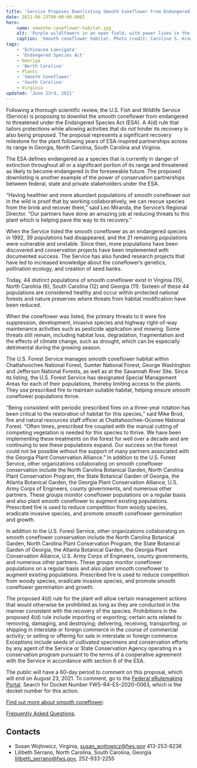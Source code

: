 ```yaml
---
title: 'Service Proposes Downlisting Smooth Coneflower From Endangered to Threatened Under Endangered Species Act'
date: 2021-06-23T00:00:00.000Z
hero:
    name: smoothe-coneflower-habitat.jpg
    alt: 'Purple wildlfowers in an open field, with power lines in the distance.'
    caption: 'Smooth coneflower habitat. Photo credit: Caroline S. Krom, USFWS.'
tags:
    - 'Echinacea Laevigata'
    - 'Endangered Species Act'
    - Georiga
    - 'North Carolina'
    - Plants
    - 'Smooth Coneflower'
    - 'South Carolina'
    - Virginia
updated: 'June 23rd, 2021'
---
```


Following a thorough scientific review, the U.S. Fish and Wildlife Service (Service) is proposing to downlist the smooth coneflower from endangered to threatened under the Endangered Species Act (ESA). A 4(d) rule that tailors protections while allowing activities that do not hinder its recovery is also being proposed. The proposal represents a significant recovery milestone for the plant following years of ESA-inspired partnerships across its range in Georgia, North Carolina, South Carolina and Virginia.

The ESA defines endangered as a species that is currently in danger of extinction throughout all or a significant portion of its range and threatened as likely to become endangered in the foreseeable future. The proposed downlisting is another example of the power of conservation partnerships between federal, state and private stakeholders under the ESA.

“Having healthier and more abundant populations of smooth coneflower out in the wild is proof that by working collaboratively, we can rescue species from the brink and recover them,” said Leo Miranda, the Service’s Regional Director. “Our partners have done an amazing job at reducing threats to this plant which is helping pave the way to its recovery.”

When the Service listed the smooth coneflower as an endangered species in 1992, 39 populations had disappeared, and the 21 remaining populations were vulnerable and unstable. Since then, more populations have been discovered and conservation projects have been implemented with documented success. The Service has also funded research projects that have led to increased knowledge about the coneflower’s genetics, pollination ecology, and creation of seed banks.

Today, 44 distinct populations of smooth coneflower exist in Virginia (15), North Carolina (6), South Carolina (12) and Georgia (11). Sixteen of these 44 populations are considered healthy and occur within protected national forests and nature preserves where threats from habitat modification have been reduced.

When the coneflower was listed, the primary threats to it were fire suppression, development, invasive species and highway right-of-way maintenance activities such as pesticide application and mowing. Some threats still remain, including habitat loss, degradation, fragmentation and the effects of climate change, such as drought, which can be especially detrimental during the growing season.

The U.S. Forest Service manages smooth coneflower habitat within Chattahoochee National Forest, Sumter National Forest, George Washington and Jefferson National Forests, as well as at the Savannah River Site. Since its listing, the U.S. Forest Service has designated Special Management Areas for each of their populations, thereby limiting access to the plants. They use prescribed fire to maintain suitable habitat, helping ensure smooth coneflower populations thrive.

“Being consistent with periodic prescribed fires on a three-year rotation has been critical to the restoration of habitat for this species,” said Mike Brod, fire and natural resources staff officer at Chattahoochee-Oconee National Forest. “Often times, prescribed fire coupled with the manual cutting of competing vegetation is needed for this species to thrive. We have been implementing these treatments on the forest for well over a decade and are continuing to see these populations expand. Our success on the forest could not be possible without the support of many partners associated with the Georgia Plant Conservation Alliance.”  In addition to the U.S. Forest Service, other organizations collaborating on smooth coneflower conservation include the North Carolina Botanical Garden, North Carolina Plant Conservation Program, the State Botanical Garden of Georgia, the Atlanta Botanical Garden, the Georgia Plant Conservation Alliance, U.S. Army Corps of Engineers, county governments, and numerous other partners. These groups monitor coneflower populations on a regular basis and also plant smooth coneflower to augment existing populations. Prescribed fire is used to reduce competition from woody species, eradicate invasive species, and promote smooth coneflower germination and growth.

In addition to the U.S. Forest Service, other organizations collaborating on smooth coneflower conservation include the North Carolina Botanical Garden, North Carolina Plant Conservation Program, the State Botanical Garden of Georgia, the Atlanta Botanical Garden, the Georgia Plant Conservation Alliance, U.S. Army Corps of Engineers, county governments, and numerous other partners. These groups monitor coneflower populations on a regular basis and also plant smooth coneflower to augment existing populations. Prescribed fire is used to reduce competition from woody species, eradicate invasive species, and promote smooth coneflower germination and growth.

The proposed 4(d) rule for the plant will allow certain management actions that would otherwise be prohibited as long as they are conducted in the manner consistent with the recovery of the species. Prohibitions in the proposed 4(d) rule include importing or exporting; certain acts related to removing, damaging, and destroying; delivering, receiving, transporting, or shipping in interstate or foreign commerce in the course of commercial activity; or selling or offering for sale in interstate or foreign commerce. Exceptions include seeds of cultivated specimens and conservation efforts by any agent of the Service or State Conservation Agency operating in a conservation program pursuant to the terms of a cooperative agreement with the Service in accordance with section 6 of the ESA.

The public will have a 60-day period to comment on this proposal, which will end on August 23, 2021. To comment, go to the [Federal eRulemaking Portal](https://www.regulations.gov/). Search for Docket Number FWS–R4–ES–2020–0063, which is the docket number for this action.

 [Find out more about smooth coneflower](/wildlife/plants/smooth-coneflower).
 
 [Frequently Asked Questions](/faq/reclassifying-the-smooth-coneflower-from-endangered-to-threatened). 


## Contacts

- Susan Wojtowicz, Virginia, [susan_wojtowicz@fws.gov](mailto:susan_wojtowicz@fws.gov) 413-253-8236
- Lilibeth Serrano, North Carolina, South Carolina, Georgia [lilibeth_serrano@fws.gov](mailto:lilibeth_serrano@fws.gov), 252-933-2255


